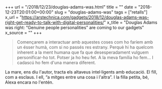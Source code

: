+++
url = "/2018/12/23/douglas-adams-was.html"
title = ""
date = "2018-12-23T20:01:00+00:00"
slug = "douglas-adams-was"
tags = ["retalls"]
x_url = "https://arstechnica.com/gadgets/2018/12/douglas-adams-was-right-get-ready-to-talk-with-digital-personalities/"
x_title = "Douglas Adams was right: “Genuine people personalities” are coming to our gadgets"
x_source = ""
+++


> Començarem a interactuar amb aquestes coses com ho faríem amb un ésser humà, com si no passés res estrany. Perquè hi ha quelcom inherent a la ment humana que fa que desesperadament vulguem personificar-ho tot. Potser ja ho heu fet. A la meva família ho fem… I cadascú ho fem d'una manera diferent.

La mare, ens diu l'autor, tracta els altaveus intel·ligents amb educació. El fill, com a esclaus. I ell, “a mitges entre una cosa i l'altra”. I la filla petita, bé, Alexa encara no l'entén.
